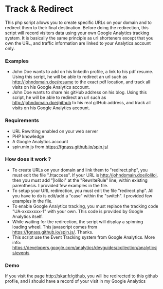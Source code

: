 # Track & Redirect
This php script allows you to create specific URLs on your domain and to redirect them to their final destination. Before doing the redirection, this script will record visitors data using your own Google Analytics tracking system.
It is basically the same principle as url shorteners except that you own the URL, and traffic information are linked to your Analytics account only.

### Examples
* John Doe wants to add on his linkedIn profile, a link to his pdf resume. Using this script, he will be able to redirect an url such as http://johndomain.doe/resume to the exact pdf location, and track all visits on his Google Analytics account.
* John Doe wants to share his gitHub address on his blog. Using this script, he will be able to redirect an url such as http://johndomain.doe/github to his real gitHub address, and track all visits on his Google Analytics account.

### Requirements
* URL Rewriting enabled on your web server
* PHP knowledge
* A Google Analytics account
* spin.min.js from https://fgnass.github.io/spin.js/

### How does it work ?
* To create URLs on your domain and link them to "redirect.php", you must edit the file ".htaccess". If your URL is http://johndomain.doe/lolilol, then you must add "|lolilol" at the "RewriteRule" line, within existing parenthesis. I provided few examples in the file.
* To setup your URL redirection, you must edit the file "redirect.php". All you have to do is edit/add a "case" within the "switch". I provided few examples in the file.
* To enable Google Analytics tracking, you must replace the tracking code "UA-xxxxxxxx-1" with your own. This code is provided by Google Analytics itself.
* While waiting for the redirection, the script will display a spinning loading wheel. This javascript comes from https://fgnass.github.io/spin.js/. Thanks.
* This script use the Event Tracking system from Google Analytics. More info: https://developers.google.com/analytics/devguides/collection/analyticsjs/events

### Demo
If you visit the page http://skar.fr/github, you will be redirected to this github profile, and i should have a record of your visit in my Google Analytics

